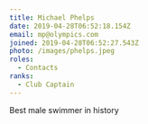 ```yaml
---
title: Michael Phelps
date: 2019-04-28T06:52:18.154Z
email: mp@olympics.com
joined: 2019-04-28T06:52:27.543Z
photo: /images/phelps.jpeg
roles:
  - Contacts
ranks:
  - Club Captain
---
```

Best male swimmer in history
